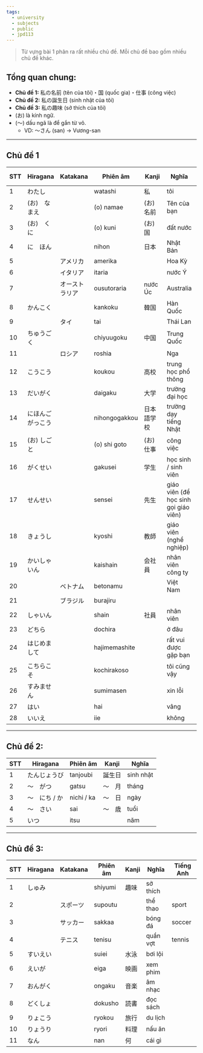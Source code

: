 ```yaml
---
tags:
  - university
  - subjects
  - public
  - jpd113
---
```


> Từ vựng bài 1 phân ra rất nhiều chủ đề. Mỗi chủ đề bao gồm nhiều chủ đề khác.

## Tổng quan chung:
- **Chủ đề 1:** 私の名前 (tên của tôi)・国 (quốc gia)・仕事 (công việc)
- **Chủ đề 2:** 私の誕生日 (sinh nhật của tôi)
- **Chủ đề 3:** 私の趣味 (sở thích của tôi)
- (お) là kính ngữ.
- (〜) dấu ngã là để gắn từ vô.
	- VD: 〜さん (san) → Vương-san

---

## Chủ đề 1

| STT | Hiragana         | Katakana       | Phiên âm      | Kanji      | Nghĩa                                 | Tiếng Anh        |
| --- | ---------------- | -------------- | ------------- | ---------- | ------------------------------------- | ---------------- |
| 1   | わたし           |                | watashi       | 私         | tôi                                   |                  |
| 2   | (お)　なまえ     |                | (o) namae     | (お)　名前 | Tên của bạn                           |                  |
| 3   | (お)　くに       |                | (o) kuni      | (お)　国   | đất nước                              |                  |
| 4   | に　ほん         |                | nihon         | 日本       | Nhật Bản                              |                  |
| 5   |                  | アメリカ       | amerika       |            | Hoa Kỳ                                | America          |
| 6   |                  | イタリア       | itaria        |            | nước Ý                                | Italia           |
| 7   |                  | オーストラリア | ousutoraria   | nước Úc    | Australia                             |                  |
| 8   | かんこく         |                | kankoku       | 韓国       | Hàn Quốc                              |                  |
| 9   |                  | タイ           | tai           |            | Thái Lan                              |                  |
| 10  | ちゅうごく       |                | chiyuugoku    | 中国       | Trung Quốc                            |                  |
| 11  |                  | ロシア         | roshia        |            | Nga                                   |                  |
| 12  | こうこう         |                | koukou        | 高校       | trung học phổ thông                   |                  |
| 13  | だいがく         |                | daigaku       | 大学       | trường đại học                        |                  |
| 14  | にほんごがっこう |                | nihongogakkou | 日本語学校 | trường dạy tiếng Nhật                 |                  |
| 15  | (お) しごと      |                | (o) shi goto  | (お)　仕事 | công việc                             |                  |
| 16  | がくせい         |                | gakusei       | 学生       | học sinh / sinh viên                  |                  |
| 17  | せんせい         |                | sensei        | 先生       | giáo viên (để học sinh gọi giáo viên) |                  |
| 18  | きょうし         |                | kyoshi        | 教師       | giáo viên (nghề nghiệp)               |                  |
| 19  | かいしゃいん     |                | kaishain      | 会社員     | nhân viên công ty                     |                  |
| 20  |                  | ベトナム       | betonamu      |            | Việt Nam                              |                  |
| 21  |                  | ブラジル       | burajiru      |            |                                       | Brazil           |
| 22  | しゃいん         |                | shain         | 社員       | nhân viên                             |                  |
| 23  | どちら           |                | dochira       |            | ở đâu                                 | where            |
| 24  | はじめまして     |                | hajimemashite |            | rất vui được gặp bạn                  | nice to meet you |
| 25  | こちらこそ       |                | kochirakoso   |            | tôi cũng vậy                          |                  |
| 26  | すみません       |                | sumimasen     |            | xin lỗi                               |                  |
| 27  | はい             |                | hai           |            | vâng                                  |                  |
| 28  | いいえ           |                | iie           |            | không                                 |                  |

---

## Chủ đề 2:

| STT | Hiragana         | Phiên âm   | Kanji      | Nghĩa     |
| --- | ---------------- | ---------- | ---------- | --------- |
| 1   | たんじょうび | tanjoubi   | 誕生日 | sinh nhật |
| 2   | 〜　がつ         | gatsu      | 〜　月     | tháng     |
| 3   | 〜　にち / か    | nichi / ka | 〜　日     | ngày      |
| 4   | 〜　さい         | sai        | 〜　歳     | tuổi      |
| 5   | いつ             | itsu       |            | năm       |

---

## Chủ đề 3:

| STT | Hiragana   | Katakana | Phiên âm | Kanji  | Nghĩa    | Tiếng Anh |
| --- | ---------- | -------- | -------- | ------ | -------- | --------- |
| 1   | しゅみ   |          | shiyumi  | 趣味 | sở thích |           |
| 2   |            | スポーツ | supoutu  |        | thể thao | sport     |
| 3   |            | サッカー | sakkaa   |        | bóng đá  | soccer    |
| 4   |            | テニス   | tenisu   |        | quần vợt | tennis    |
| 5   | すいえい |          | suiei    | 水泳 | bơi lội  |           |
| 6   | えいが   |          | eiga     | 映画 | xem phim |           |
| 7   | おんがく |          | ongaku   | 音楽 | âm nhạc  |           |
| 8   | どくしょ |          | dokusho  | 読書 | đọc sách |           |
| 9   | りょこう |          | ryokou   | 旅行 | du lịch  |           |
| 10  | りょうり |          | ryori    | 料理 | nấu ăn   |           |
| 11  | なん       |          | nan    | 何     | cái gì   |           |

